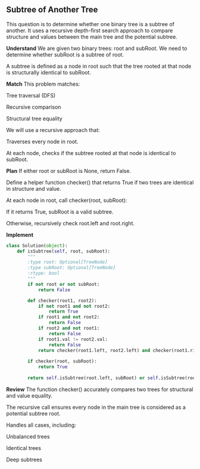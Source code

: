 ## Subtree of Another Tree
This question is to determine whether one binary tree is a subtree of another. It uses a recursive depth-first search approach to compare structure and values between the main tree and the potential subtree.

**Understand**
We are given two binary trees: root and subRoot. We need to determine whether subRoot is a subtree of root.

A subtree is defined as a node in root such that the tree rooted at that node is structurally identical to subRoot.

**Match**
This problem matches:

Tree traversal (DFS)

Recursive comparison

Structural tree equality

We will use a recursive approach that:

Traverses every node in root.

At each node, checks if the subtree rooted at that node is identical to subRoot.

**Plan**
If either root or subRoot is None, return False.

Define a helper function checker() that returns True if two trees are identical in structure and value.

At each node in root, call checker(root, subRoot):

If it returns True, subRoot is a valid subtree.

Otherwise, recursively check root.left and root.right.

**Implement**
```python
class Solution(object):
    def isSubtree(self, root, subRoot):
        """
        :type root: Optional[TreeNode]
        :type subRoot: Optional[TreeNode]
        :rtype: bool
        """
        if not root or not subRoot:
            return False

        def checker(root1, root2):
            if not root1 and not root2:
                return True
            if root1 and not root2:
                return False
            if root2 and not root1:
                return False
            if root1.val != root2.val:
                return False
            return checker(root1.left, root2.left) and checker(root1.right, root2.right)
        
        if checker(root, subRoot):
            return True
        
        return self.isSubtree(root.left, subRoot) or self.isSubtree(root.right, subRoot)
```
**Review**
The function checker() accurately compares two trees for structural and value equality.

The recursive call ensures every node in the main tree is considered as a potential subtree root.

Handles all cases, including:

Unbalanced trees

Identical trees

Deep subtrees
